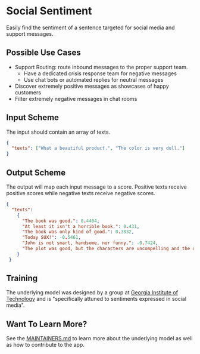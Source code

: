 # Social Sentiment
Easily find the sentiment of a sentence targeted for social media and support messages.


## Possible Use Cases
  * Support Routing: route inbound messages to the proper support team.
    - Have a dedicated crisis response team for negative messages
    - Use chat bots or automated replies for neutral messages
  * Discover extremely positive messages as showcases of happy customers
  * Filter extremely negative messages in chat rooms
  

## Input Scheme
The input should contain an array of texts. 
``` json
{
  "texts": ["What a beautiful product.", "The color is very dull."]
}
```

## Output Scheme
The output will map each input message to a score. Positive texts receive positive scores while negative texts receive negative
scores. 
 
``` json
{
  "texts": 
    {
      "The book was good.": 0.4404,
      "At least it isn't a horrible book.": 0.431,
      "The book was only kind of good.": 0.3832,
      "Today SUX!": -0.5461,
      "John is not smart, handsome, nor funny.": -0.7424,
      "The plot was good, but the characters are uncompelling and the dialog is not great.": -0.7042
    }
 }
```


## Training
The underlying model was designed by a group at [Georgia Institute of Technology][1] and is "specifically attuned to 
sentiments expressed in social media".


## Want To Learn More?
See the [MAINTAINERS.md][2] to learn more about the underlying model as well as how to contribute to the app.


[1]: http://www.gatech.edu/
[2]: https://github.com/DopplerFoundation/example-app-sentiment/blob/master/MAINTAINERS.md
